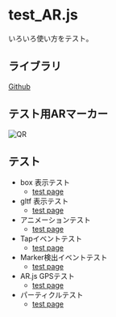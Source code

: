 # test_AR.js

いろいろ使い方をテスト。

## ライブラリ
[Github](https://github.com/jeromeetienne/AR.js)

## テスト用ARマーカー

![QR](https://gumigumih.github.io/test_AR.js/pattern-qr.png)


## テスト

- box 表示テスト
  - [test page](https://gumigumih.github.io/test_AR.js/boxTest/)
- gltf 表示テスト
  - [test page](https://gumigumih.github.io/test_AR.js/gltfTest/)
- アニメーションテスト
  - [test page](https://gumigumih.github.io/test_AR.js/animationTest/)
- Tapイベントテスト
  - [test page](https://gumigumih.github.io/test_AR.js/tapEventTest/)
- Marker検出イベントテスト
  - [test page](https://gumigumih.github.io/test_AR.js/markerEventTest/)
- AR.js GPSテスト
  - [test page](https://gumigumih.github.io/test_AR.js/locationBaseTest/)
- パーティクルテスト
  - [test page](https://gumigumih.github.io/test_AR.js/particleTest/)
